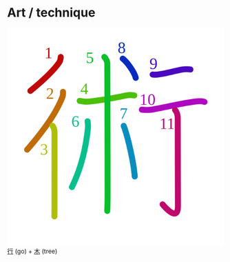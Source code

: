 # Art / technique
![8853](Kanji/kanji-colorize/8853.svg)
[行](Kanji/kanji-dict/行.md) (go) + [木](Kanji/kanji-dict/木.md) (tree) 